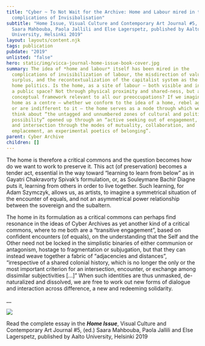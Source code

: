 ```yaml
---
title: "Cyber ~ To Not Wait for the Archive: Home and Labour mired in the
  complications of Invisibalisation"
subtitle: "Home Issue, Visual Culture and Contemporary Art Journal #5, (ed.)
  Saara Mahbouba, Paola Jallili and Else Lagerspetz, published by Aalto
  University, Helsinki 2019"
layout: layouts/content.njk
tags: publication
pubdate: "2019"
unlisted: "false"
hero: static/img/vicca-journal-home-issue-book-cover.jpg
summary: The idea of *home and labour* itself has been mired in the
  complications of invisibilization of labour, the misdirection of value and
  surplus, and the recontextualization of the capitalist system as the driver of
  home politics. Is the home, as a site of labour – both visible and invisible –
  a public space? Not through physical proximity and shared-ness, but as the
  conceptual framework relevant to all our preoccupations? If we imagine the
  home as a centre – whether we conform to the idea of a home, rebel against it
  or are indifferent to it – the home serves as a node through which we may
  think about “the untagged and unnumbered zones of cultural and political
  possibility” opened up through an “active seeking out of engagement, exchange,
  and intersection through the modes of mutuality, collaboration, and
  emplacement, an experimental poetics of belonging”.
parent: Cyber Archive
children: []
---
```

The home is therefore a critical commons and the question becomes how do we want to work to preserve it. This act (of preservation) becomes a tender act, essential in the way toward “learning to learn from below” as in Gayatri Chakravorty Spivak’s formulation, or, as Souleymane Bachir Diagne puts it, learning from others in order to live together. Such learning, for Adam Szymczyk, allows us, as artists, to imagine a symmetrical situation of the encounter of equals, and not an asymmetrical power relationship between the sovereign and the subaltern.

The home in its formulation as a critical commons can perhaps find resonance in the ideas of Cyber Archives as yet another kind of a critical commons, where to me both are a “transitive engagement”, based on confident encounters (of equals), on the understanding that the Self and the Other need not be locked in the simplistic binaries of either communion or antagonism, hostage to fragmentation or subjugation, but that they can instead weave together a fabric of “adjacencies and distances”, “irrespective of a shared colonial history, which is no longer the only or the most important criterion for an intersection, encounter, or exchange among dissimilar subjectivities \[…]” When such identities are thus unmasked, de-naturalized and dissolved, we are free to work out new forms of dialogue and interaction across difference, a new and redeeming solidarity.

__

![](/static/img/vicca-journal-home-issue-book-cover.jpg)

Read the complete essay in the ***Home Issue***, Visual Culture and Contemporary Art Journal #5, (ed.) Saara Mahbouba, Paola Jallili and Else Lagerspetz, published by Aalto University, Helsinki 2019
